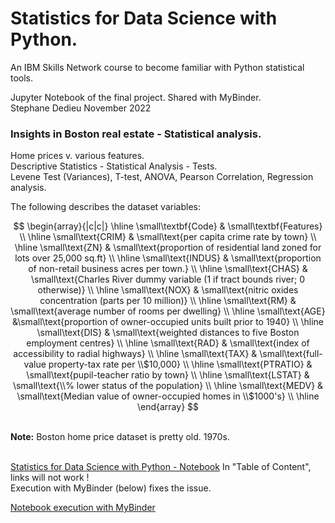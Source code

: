 #  Statistics for Data Science with Python.

An IBM Skills Network course to become familiar with Python statistical tools. 

Jupyter Notebook of the final project. Shared with MyBinder.   
Stephane Dedieu  November 2022 


### **Insights in Boston real estate - Statistical analysis.**

Home prices v. various features. <br>
Descriptive Statistics - Statistical Analysis - Tests. <br>
Levene Test (Variances), T-test, ANOVA, Pearson Correlation, Regression analysis. <br>

The following describes the dataset variables:  <br>

$$
\begin{array}{|c|c|}
\hline
\small\textbf{Code} & \small\textbf{Features}  \\ 
\hline
\small\text{CRIM} & \small\text{per capita crime rate by town}  \\
\hline
\small\text{ZN} & \small\text{proportion of residential land zoned for lots over 25,000 sq.ft}  \\
\hline
\small\text{INDUS} & \small\text{proportion of non-retail business acres per town.}  \\
\hline
\small\text{CHAS} & \small\text{Charles River dummy variable (1 if tract bounds river; 0 otherwise)}  \\
\hline
\small\text{NOX} & \small\text{nitric oxides concentration (parts per 10 million)}  \\
\hline
\small\text{RM} & \small\text{average number of rooms per dwelling}  \\   
\hline
\small\text{AGE} &\small\text{proportion of owner-occupied units built prior to 1940}  \\   
\hline
\small\text{DIS} & \small\text{weighted distances to five Boston employment centres}  \\  
\hline
\small\text{RAD} & \small\text{index of accessibility to radial highways}  \\  
\hline
\small\text{TAX} & \small\text{full-value property-tax rate per \\$10,000}  \\ 
\hline
\small\text{PTRATIO} & \small\text{pupil-teacher ratio by town}  \\
\hline
\small\text{LSTAT} & \small\text{\\% lower status of the population}  \\
\hline
\small\text{MEDV} & \small\text{Median value of owner-occupied homes in \\$1000's}  \\    
\hline 
\end{array}
$$

<br>
<b>Note:</b> Boston home price dataset is pretty old. 1970s. 

<br>
<br>

[Statistics for Data Science with Python - Notebook](https://github.com/DrStef/Statistics-for-Data-Science-with-Python/blob/main/Statistics_for_Data_Science_with_Python_Final_Project_SD_v04.ipynb)
In "Table of Content", links will not work ! <br> Execution with MyBinder (below) fixes the issue. 

[Notebook execution with MyBinder](https://mybinder.org/v2/gh/DrStef/Statistics-for-Data-Science-with-Python/d11fe9e83c812bedf726a8b5c3bb3cb95b0fa667?urlpath=lab%2Ftree%2FStatistics_for_Data_Science_with_Python_Final_Project_SD_v04.ipynb)

